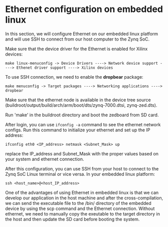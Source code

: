# Ethernet configuration on embedded linux

In this section, we will configure Ethernet on our embedded linux platform and will use SSH to connect from our host computer to the Zynq SoC.

Make sure that the device driver for the Ethernet is enabled for Xilinx devices:

`make linux-menuconfig -> Device Drivers ----> Network device support ----> Ethenet driver support ----> Xilinx devices`

To use SSH connection, we need to enable the **dropbear** package:

  `make menuconfig -> Target packages ----> Networking applications ----> dropbear`

  Make sure that the ethernet node is available in the device tree source (buildroot/output/build/arch/arm/boot/dts/zynq-7000.dtsi, zynq-zed.dts).

  Run 'make' in the buildroot directory and boot the zedboard from SD card.

  After login, you can use `ifconfig -a` command to see the ethernet network configs. Run this command to initialize your ethernet and set up the IP address:

  `ifconfig eth0 <IP_address> netmask <Subnet_Mask> up`

  replace the IP_address and Subnet_Mask with the proper values based on your system and ethernet connection.

  After this configuration, you can use SSH from your host to connect to the Zynq SoC Linux terminal or vice versa. In your embedded linux platform:

  `ssh <host_name>@<host_IP_address>`

One of the advantages of using Ethernet in embedded linux is that we can develop our application in the host machine and after the cross-compilation, we can send the executable file to the /bin/ directory of the embedded device by using the scp command and the Ethernet connection. Without ethernet, we need to manually copy the exeutable to the target directory in the host and then update the SD card before booting the system.
